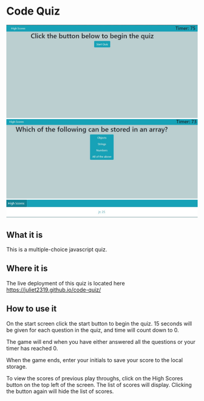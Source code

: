 # Code Quiz

![Screen shot of start screen](assets/images/start-screen.jpg)
![Screen shot of quiz in progress](assets/images/quiz-screen.jpg)
![Screen shot of high scores displayed](assets/images/high-scores-toggle.jpg)

## What it is

This is a multiple-choice javascript quiz.

## Where it is

The live deployment of this quiz is located here <https://juliet2319.github.io/code-quiz/>

## How to use it

On the start screen click the start button to begin the quiz. 15 seconds will be given for each question in the quiz, and time will count down to 0.  

The game will end when you have either answered all the questions or your timer has reached 0.

When the game ends, enter your initials to save your score to the local storage.

To view the scores of previous play throughs, click on the High Scores button on the top left of the screen. The list of scores will display. Clicking the button again will hide the list of scores.
